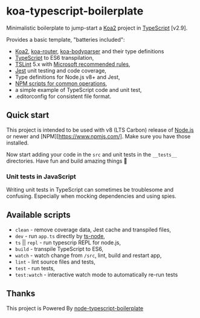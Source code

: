
# koa-typescript-boilerplate

Minimalistic boilerplate to jump-start a [Koa2](https://koajs.com/) project in [TypeScript](https://www.typescriptlang.org/) [v2.9].

Provides a basic template, "batteries included":

+ [Koa2](https://koajs.com/), [koa-router](https://github.com/alexmingoia/koa-router), [koa-bodyparser](https://github.com/koajs/bodyparser) and their type definitions
+ [TypeScript](https://www.typescriptlang.org/) to ES6 transpilation,
+ [TSLint](https://palantir.github.io/tslint/) 5.x with [Microsoft recommended rules](https://github.com/Microsoft/tslint-microsoft-contrib),
+ [Jest](http://jestjs.io/) unit testing and code coverage,
+ Type definitions for Node.js v8+ and Jest,
+ [NPM scripts for common operations](#available-scripts),
+ a simple example of TypeScript code and unit test,
+ .editorconfig for consistent file format.

## Quick start

This project is intended to be used with v8 (LTS Carbon) release of [Node.js](https://nodejs.org) or newer and [NPM][https://www.npmjs.com/]. Make sure you have those installed.

Now start adding your code in the `src` and unit tests in the `__tests__` directories. Have fun and build amazing things 🚀

### Unit tests in JavaScript

Writing unit tests in TypeScript can sometimes be troublesome and confusing. Especially when mocking dependencies and using spies.


## Available scripts

+ `clean` - remove coverage data, Jest cache and transpiled files,
+ `dev` - run `app.ts` directly by [ts-node](https://github.com/TypeStrong/ts-node),
+ `ts` || `repl` - run typescrip REPL for node.js,
+ `build` - transpile TypeScript to ES6,
+ `watch` - watch change from `/src`, lint, build and restart app,
+ `lint` - lint source files and tests,
+ `test` - run tests,
+ `test:watch` - interactive watch mode to automatically re-run tests

## Thanks
This project is Powered By [node-typescript-boilerplate](https://github.com/jsynowiec/node-typescript-boilerplate)
